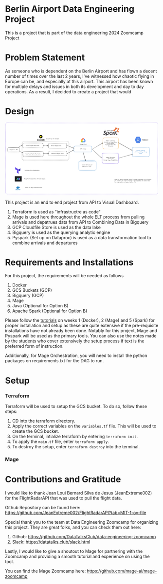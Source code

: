 # Berlin Airport Data Engineering Project 

This is a project that is part of the data engineering 2024 Zoomcamp Project


# Problem Statement

As someone who is dependent on the Berlin Airport and has flown a decent number of times over the last 2 years, I've witnessed how chaotic flying in Europe can be, and especially at this airport. This airport has been known for multiple delays and issues in both its development
and day to day operations. As a result, I decided to create a project that would 

# Design
![Data pipeline design](https://github.com/paddelcourt/berlin_airport_datapipeline_project/blob/main/data_architecture.jpeg)

This project is an end to end project from API to Visual Dashboard. 
1. Terraform is used as "infrastructre as code"
2. Mage is used here throughout the whole ELT process from pulling arrivals and depatrues data from API to Combining Data in Bigquery
3. GCP Cloudfile Store is used as the data lake
4. Bigquery is used as the querying analytic engine
5. Pyspark (Set up on Dataproc) is used as a data transformation tool to combine arrivals and departures 


# Requirements and Installations 
For this project, the requirements will be needed as follows

1. Docker
2. GCS Buckets (GCP)
3. Bigquery (GCP)
4. Mage 
5. Java (Optional for Option B)
6. Apache Spark (Optional for Option B)

Please follow the [tutorials](https://github.com/DataTalksClub/data-engineering-zoomcamp) on weeks 1 (Docker), 2 (Mage) and 5 (Spark) for proper installation and setup as these are quite extensive if the pre-requisite installations have not already been done. Notably for this project, Mage and Pyspark will be used as the primary tools. You can also use the notes made by the students who cover extensively the setup process if text is the preferred form of instruction. 

Additionally, for Mage Orchestration, you will need to install the python packages on requirements.txt for the DAG to run. 


# Setup

### Terraform

Terraform will be used to setup the GCS bucket. To do so, follow these steps:
1. CD into the terraform directory.
2. Apply the correct variables on the `variables.tf` file. This will be used to create the GCS bucket. 
3. On the terminal, intialize terraform by entering `terraform init`.
4. To apply the `main.tf` file, enter `terraform apply`.
5. To destroy the setup, enter `terraform destroy` into the terminal. 

### Mage






# Contributions and Gratitude 

I would like to thank Jean Loui Bernard Silva de Jesus (JeanExtreme002) for the FlightRadarAPI that was used to pull the flight data. 

Github Repository can be found here: https://github.com/JeanExtreme002/FlightRadarAPI?tab=MIT-1-ov-file

Special thank you to the team at Data Engineering Zoomcamp for organizing this project. They are great folks, and you can check them out here:

1. Github: https://github.com/DataTalksClub/data-engineering-zoomcamp
2. Slack: https://datatalks.club/slack.html

Lastly, I would like to give a shoutout to Mage for partnering with the Zoomcamp and providing a smooth tutorial and experience on using the tool. 

You can find the Mage Zoomcamp here:
https://github.com/mage-ai/mage-zoomcamp

